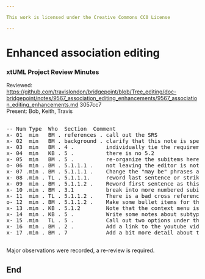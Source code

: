 ```yaml
---

This work is licensed under the Creative Commons CC0 License

---
```


# Enhanced association editing
### xtUML Project Review Minutes

Reviewed: https://github.com/travislondon/bridgepoint/blob/Tree_editing/doc-bridgepoint/notes/9567_association_editing_enhancements/9567_association_editing_enhancements.md 3057cc7    
Present:  Bob, Keith, Travis

<pre>

-- Num Type  Who  Section  Comment
x- 01  min   BM . references . call out the SRS
x- 02  min   BM . background . clarify that this note is specifically related to the 9567 even though the titles are different
x- 03  min   BM . 4 .          individually tie the requirements in the SRS to the ant
x- 04  min   KB . 5 .          there is no 5.2
x- 05  min   BM . 5 .          re-organize the subitems here, just enumerate the options without the nesting
o- 06  min . BM . 5.1.1.1 .    not leaving the editor is not really a requirement
x- 07 .min . BM . 5.1.1.1 .    Change the "may be" phrases about to either/or
x- 08 .min . TL . 5.1.1.1.     reword last sentence or strike
x- 09  min . BM . 5.1.1.2 .    Reword first sentence as this does leave the diagram editor
x- 10 .min . BM . 3.1          break into more numbered subitems so intra-document cross references later are more clear
x- 11  min . TL . 5.1.1.2 .    There is a bad cross reference to 5.1.1.1.
o- 12  min . BM . 5.1.1.2 .    Make some bullet items for the explicit behavior descriptions
x- 13 .min . KB . 5.1.2        Note that the context menu is just supposed to be considered (S6-3)
x- 14  min . KB . 5 .          Write some notes about subtype/supertype handling
x- 15 .min   TL . 5 .          Call out two options under the editing tab, does the association editor show all associations or just the selected on
x- 16  min . BM . 2 .          Add a link to the youtube video(s)
x- 17 .min . BM . 7            Add a bit more detail about the proposed testing.

</pre>
   
Major observations were recorded, a re-review is required.


End
---
